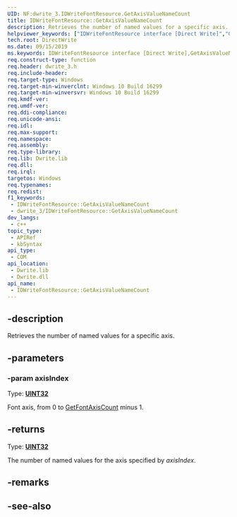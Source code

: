 ```yaml
---
UID: NF:dwrite_3.IDWriteFontResource.GetAxisValueNameCount
title: IDWriteFontResource::GetAxisValueNameCount
description: Retrieves the number of named values for a specific axis.
helpviewer_keywords: ["IDWriteFontResource interface [Direct Write]","GetAxisValueNameCount method","IDWriteFontResource.GetAxisValueNameCount","IDWriteFontResource::GetAxisValueNameCount","GetAxisValueNameCount","GetAxisValueNameCount method [Direct Write]","GetAxisValueNameCount method [Direct Write]","IDWriteFontResource interface","directwrite.idwritefontresource_getaxisvaluenamecount","dwrite_3/IDWriteFontResource::GetAxisValueNameCount"]
tech.root: DirectWrite
ms.date: 09/15/2019
ms.keywords: IDWriteFontResource interface [Direct Write],GetAxisValueNameCount method, IDWriteFontResource.GetAxisValueNameCount, IDWriteFontResource::GetAxisValueNameCount, GetAxisValueNameCount, GetAxisValueNameCount method [Direct Write], GetAxisValueNameCount method [Direct Write],IDWriteFontResource interface, directwrite.idwritefontresource_getaxisvaluenamecount, dwrite_3/IDWriteFontResource::GetAxisValueNameCount
req.construct-type: function
req.header: dwrite_3.h
req.include-header: 
req.target-type: Windows
req.target-min-winverclnt: Windows 10 Build 16299
req.target-min-winversvr: Windows 10 Build 16299
req.kmdf-ver: 
req.umdf-ver: 
req.ddi-compliance: 
req.unicode-ansi: 
req.idl: 
req.max-support: 
req.namespace: 
req.assembly: 
req.type-library: 
req.lib: Dwrite.lib
req.dll: 
req.irql: 
targetos: Windows
req.typenames: 
req.redist: 
f1_keywords:
 - IDWriteFontResource::GetAxisValueNameCount
 - dwrite_3/IDWriteFontResource::GetAxisValueNameCount
dev_langs:
 - c++
topic_type:
 - APIRef
 - kbSyntax
api_type:
 - COM
api_location:
 - Dwrite.lib
 - Dwrite.dll
api_name:
 - IDWriteFontResource::GetAxisValueNameCount
---
```


## -description

Retrieves the number of named values for a specific axis.

## -parameters

### -param axisIndex

Type: **[UINT32](/windows/win32/winprog/windows-data-types)**

Font axis, from 0 to [GetFontAxisCount](./nf-dwrite_3-idwritefontresource-getfontaxiscount.md) minus 1.

## -returns

Type: **[UINT32](/windows/win32/winprog/windows-data-types)**

The number of named values for the axis specified by *axisIndex*.

## -remarks

## -see-also
